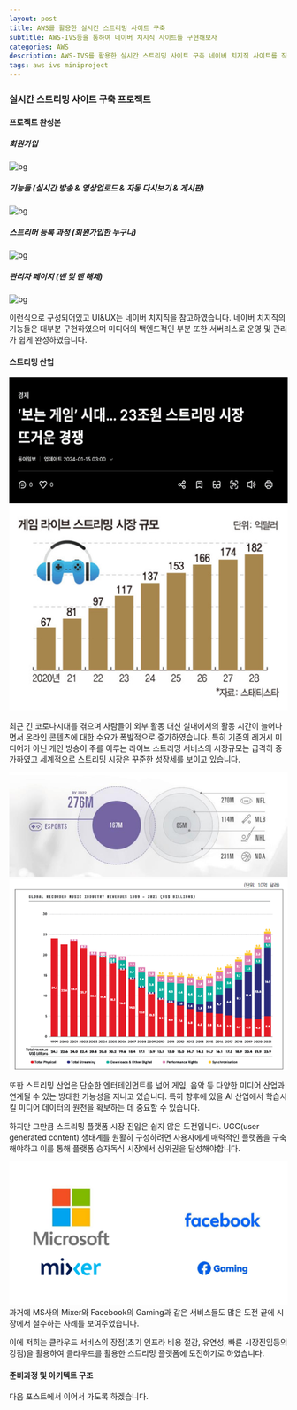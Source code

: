 ```yaml
---
layout: post
title: AWS를 활용한 실시간 스트리밍 사이트 구축
subtitle: AWS-IVS등을 통하여 네이버 치지직 사이트를 구현해보자
categories: AWS
description: AWS-IVS를 활용한 실시간 스트리밍 사이트 구축 네이버 치지직 사이트를 직접 구현해보자(Real-time streaming site using AWS-IVS)
tags: aws ivs miniproject
---
```


### 실시간 스트리밍 사이트 구축 프로젝트

#### 프로젝트 완성본

##### 회원가입
![bg](/assets/images/2024-05-10/membership_2.gif)

##### 기능들 (실시간 방송 & 영상업로드 & 자동 다시보기 & 게시판)
![bg](/assets/images/2024-05-10/functions_2.gif)

##### 스트리머 등록 과정 (회원가입한 누구나)
![bg](/assets/images/2024-05-10/activateStream_2.gif)

##### 관리자 페이지 (밴 및 밴 해제)
![bg](/assets/images/2024-05-10/admin_2.gif)

이런식으로 구성되어있고 UI&UX는 네이버 치지직을 참고하였습니다. 네이버 치지직의 기능들은 대부분 구현하였으며 미디어의 백엔드적인 부분 또한 서버리스로 운영 및 관리가 쉽게 완성하였습니다.

#### 스트리밍 산업


![Streaming industry growth](/assets/images/2024-05-10/1.png)
![Streaming industry growth2](/assets/images/2024-05-10/2.jpg)

최근 긴 코로나시대를 겪으며 사람들이 외부 활동 대신 실내에서의 활동 시간이 늘어나면서 온라인 콘텐츠에 대한 수요가 폭발적으로 증가하였습니다. 
특히 기존의 레거시 미디어가 아닌 개인 방송이 주를 이루는 라이브 스트리밍 서비스의 시장규모는 급격히 증가하였고 세계적으로 스트리밍 시장은 꾸준한 성장세를 보이고 있습니다.



![3.jpg](/assets/images/2024-05-10/3.jpg)
![4.jpg](/assets/images/2024-05-10/4.png)

또한 스트리밍 산업은 단순한 엔터테인먼트를 넘어 게임, 음악 등 다양한 미디어 산업과 연계될 수 있는 방대한 가능성을 지니고 있습니다. 특히 향후에 있을 AI 산업에서 학습시킬 미디어 데이터의 원천을 확보하는 데 중요할 수 있습니다.

하지만 그만큼 스트리밍 플랫폼 시장 진입은 쉽지 않은 도전입니다. UGC(user generated content) 생태계를 원활히 구성하려면 사용자에게 매력적인 플랫폼을 구축해야하고 이를 통해 플랫폼 승자독식 시장에서 상위권을 달성해야합니다.

![5.png](/assets/images/2024-05-10/5.png)
과거에 MS사의 Mixer와 Facebook의 Gaming과 같은 서비스들도 많은 도전 끝에 시장에서 철수하는 사례를 보여주었습니다.

이에 저희는 클라우드 서비스의 장점(초기 인프라 비용 절감, 유연성, 빠른 시장진입등의 강점)을 활용하여 클라우드를 활용한 스트리밍 플랫폼에 도전하기로 하였습니다.


#### 준비과정 및 아키텍트 구조
다음 포스트에서 이어서 가도록 하겠습니다.